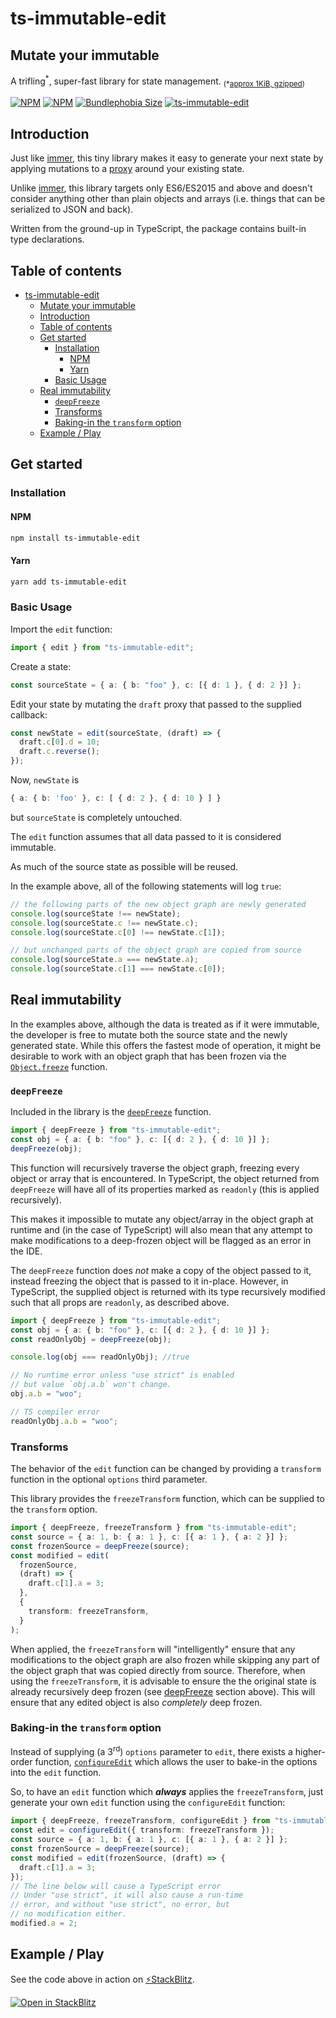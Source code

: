 # ts-immutable-edit

## Mutate your immutable

A trifling<sup>\*</sup>, super-fast library for state management. <sub>(\*[approx 1KiB, gzipped](https://bundlephobia.com/package/ts-immutable-edit))</sub>

[![NPM](https://img.shields.io/npm/l/ts-immutable-edit)](https://www.npmjs.com/package/ts-immutable-edit)
[![NPM](https://img.shields.io/npm/v/ts-immutable-edit)](https://www.npmjs.com/package/ts-immutable-edit)
[![Bundlephobia Size](https://img.shields.io/bundlephobia/minzip/ts-immutable-edit.svg)](https://bundlephobia.com/package/ts-immutable-edit)
[![ts-immutable-edit](https://github.com/biggyspender/ts-immutable-edit/actions/workflows/ts-immutable-edit.yml/badge.svg?branch=master)](https://github.com/biggyspender/ts-immutable-edit/actions/workflows/ts-immutable-edit.yml)

## Introduction

Just like [immer](https://github.com/immerjs/immer), this tiny library makes it easy to generate your next state by applying mutations to a [proxy](https://developer.mozilla.org/en-US/docs/Web/JavaScript/Reference/Global_Objects/Proxy) around your existing state.

Unlike [immer](https://github.com/immerjs/immer), this library targets only ES6/ES2015 and above and doesn't consider anything other than plain objects and arrays (i.e. things that can be serialized to JSON and back).

Written from the ground-up in TypeScript, the package contains built-in type declarations.


## Table of contents

- [ts-immutable-edit](#ts-immutable-edit)
  - [Mutate your immutable](#mutate-your-immutable)
  - [Introduction](#introduction)
  - [Table of contents](#table-of-contents)
  - [Get started](#get-started)
    - [Installation](#installation)
      - [NPM](#npm)
      - [Yarn](#yarn)
    - [Basic Usage](#basic-usage)
  - [Real immutability](#real-immutability)
    - [`deepFreeze`](#deepfreeze)
    - [Transforms](#transforms)
    - [Baking-in the `transform` option](#baking-in-the-transform-option)
  - [Example / Play](#example--play)

## Get started

### Installation

#### NPM

```sh
npm install ts-immutable-edit
```

#### Yarn

```sh
yarn add ts-immutable-edit
```

### Basic Usage

Import the `edit` function:

```typescript
import { edit } from "ts-immutable-edit";
```

Create a state:

```typescript
const sourceState = { a: { b: "foo" }, c: [{ d: 1 }, { d: 2 }] };
```

Edit your state by mutating the `draft` proxy that passed to the supplied callback:

```typescript
const newState = edit(sourceState, (draft) => {
  draft.c[0].d = 10;
  draft.c.reverse();
});
```

Now, `newState` is

```typescript
{ a: { b: 'foo' }, c: [ { d: 2 }, { d: 10 } ] }
```

but `sourceState` is completely untouched.

The `edit` function assumes that all data passed to it is considered immutable.

As much of the source state as possible will be reused.

In the example above, all of the following statements will log `true`:

```typescript
// the following parts of the new object graph are newly generated
console.log(sourceState !== newState);
console.log(sourceState.c !== newState.c);
console.log(sourceState.c[0] !== newState.c[1]);

// but unchanged parts of the object graph are copied from source
console.log(sourceState.a === newState.a);
console.log(sourceState.c[1] === newState.c[0]);
```

## Real immutability

In the examples above, although the data is treated as if it were immutable, the developer is free to mutate both the source state and the newly generated state. While this offers the fastest mode of operation, it might be desirable to work with an object graph that has been frozen via the [`Object.freeze`](https://developer.mozilla.org/en-US/docs/Web/JavaScript/Reference/Global_Objects/Object/freeze) function.

### `deepFreeze`

Included in the library is the [`deepFreeze`](./src/immutable/deepFreeze.ts) function.

```typescript
import { deepFreeze } from "ts-immutable-edit";
const obj = { a: { b: "foo" }, c: [{ d: 2 }, { d: 10 }] };
deepFreeze(obj);
```

This function will recursively traverse the object graph, freezing every object or array that is encountered. In TypeScript, the object returned from `deepFreeze` will have all of its properties marked as `readonly` (this is applied recursively).

This makes it impossible to mutate any object/array in the object graph at runtime and (in the case of TypeScript) will also mean that any attempt to make modifications to a deep-frozen object will be flagged as an error in the IDE.

The `deepFreeze` function does _not_ make a copy of the object passed to it, instead freezing the object that is passed to it in-place. However, in TypeScript, the supplied object is returned with its type recursively modified such that all props are `readonly`, as described above.

```typescript
import { deepFreeze } from "ts-immutable-edit";
const obj = { a: { b: "foo" }, c: [{ d: 2 }, { d: 10 }] };
const readOnlyObj = deepFreeze(obj);

console.log(obj === readOnlyObj); //true

// No runtime error unless "use strict" is enabled
// but value `obj.a.b` won't change.
obj.a.b = "woo";

// TS compiler error
readOnlyObj.a.b = "woo";
```

### Transforms

The behavior of the `edit` function can be changed by providing a `transform` function in the optional `options` third parameter.

This library provides the `freezeTransform` function, which can be supplied to the `transform` option.

```typescript
import { deepFreeze, freezeTransform } from "ts-immutable-edit";
const source = { a: 1, b: { a: 1 }, c: [{ a: 1 }, { a: 2 }] };
const frozenSource = deepFreeze(source);
const modified = edit(
  frozenSource,
  (draft) => {
    draft.c[1].a = 3;
  },
  {
    transform: freezeTransform,
  }
);
```

When applied, the `freezeTransform` will "intelligently" ensure that any modifications to the object graph are also frozen while skipping any part of the object graph that was copied directly from source. Therefore, when using the `freezeTransform`, it is advisable to ensure the the original state is already recursively deep frozen (see [deepFreeze](#deepfreeze) section above). This will ensure that any edited object is also _completely_ deep frozen.

### Baking-in the `transform` option

Instead of supplying (a 3<sup>rd</sup>) `options` parameter to `edit`, there exists a higher-order function, [`configureEdit`](./src/immutable/edit/index.ts#L14) which allows the user to bake-in the options into the `edit` function.

So, to have an `edit` function which **_always_** applies the `freezeTransform`, just generate your own `edit` function using the `configureEdit` function:

```typescript
import { deepFreeze, freezeTransform, configureEdit } from "ts-immutable-edit";
const edit = configureEdit({ transform: freezeTransform });
const source = { a: 1, b: { a: 1 }, c: [{ a: 1 }, { a: 2 }] };
const frozenSource = deepFreeze(source);
const modified = edit(frozenSource, (draft) => {
  draft.c[1].a = 3;
});
// The line below will cause a TypeScript error
// Under "use strict", it will also cause a run-time
// error, and without "use strict", no error, but
// no modification either.
modified.a = 2;
```

## Example / Play

See the code above in action on [⚡StackBlitz](https://stackblitz.com/fork/ts-immutable-edit-demo?file=src/index.ts&view=editor).

[![Open in StackBlitz](https://developer.stackblitz.com/img/open_in_stackblitz.svg)](https://stackblitz.com/fork/ts-immutable-edit-demo?file=src/index.ts&view=editor)
